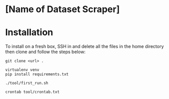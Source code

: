 # [Name of Dataset Scraper]

# Installation

To install on a fresh box, SSH in and delete all the files in the home
directory then clone and follow the steps below:

    git clone <url> .
    
    virtualenv venv
    pip install requirements.txt
    
    ./tool/first_run.sh
    
    crontab tool/crontab.txt

